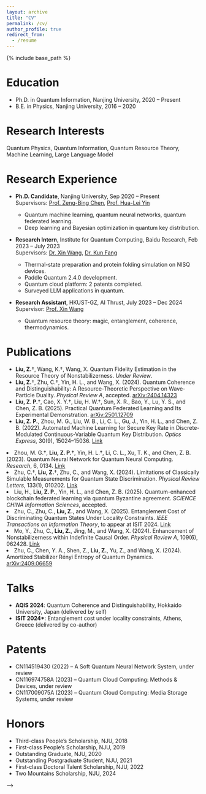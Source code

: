 ```yaml
---
layout: archive
title: "CV"
permalink: /cv/
author_profile: true
redirect_from:
  - /resume
---
```


{% include base_path %}

Education
======
* Ph.D. in Quantum Information, Nanjing University, 2020 – Present
* B.E. in Physics, Nanjing University, 2016 – 2020

Research Interests
======
Quantum Physics, Quantum Information, Quantum Resource Theory, Machine Learning, Large Language Model

Research Experience
======
* **Ph.D. Candidate**, Nanjing University, Sep 2020 – Present  
  Supervisors: [Prof. Zeng-Bing Chen](https://physics.nju.edu.cn/szdw/qbmd/20240321/i262064.html), [Prof. Hua-Lei Yin](https://physics.nju.edu.cn/szdw/qbmd/20240321/i262064.htm)
  - Quantum machine learning, quantum neural networks, quantum federated learning.  
  - Deep learning and Bayesian optimization in quantum key distribution.

* **Research Intern**, Institute for Quantum Computing, Baidu Research, Feb 2023 – July 2023  
  Supervisors: [Dr. Xin Wang](https://www.xinwang.info/), [Dr. Kun Fang](https://www.kunfang.info/about/)  
  - Thermal-state preparation and protein folding simulation on NISQ devices.  
  - Paddle Quantum 2.4.0 development.  
  - Quantum cloud platform: 2 patents completed.  
  - Surveyed LLM applications in quantum.

* **Research Assistant**, HKUST-GZ, AI Thrust, July 2023 – Dec 2024  
  Supervisor: [Prof. Xin Wang](https://www.xinwang.info/)  
  - Quantum resource theory: magic, entanglement, coherence, thermodynamics.

Publications
======
<ul>
  <li><strong>Liu, Z.</strong>†, Wang, K.†, Wang, X. Quantum Fidelity Estimation in the Resource Theory of Nonstabilizerness. <em>Under Review</em>.</li>

  <li><strong>Liu, Z.</strong>†, Zhu, C.†, Yin, H. L., and Wang, X. (2024). Quantum Coherence and Distinguishability: A Resource-Theoretic Perspective on Wave-Particle Duality. <em>Physical Review A</em>, accepted. <a href="https://arxiv.org/abs/2404.14323">arXiv:2404.14323</a></li>

  <li><strong>Liu, Z. P.</strong>†, Cao, X. Y.†, Liu, H. W.†, Sun, X. R., Bao, Y., Lu, Y. S., and Chen, Z. B. (2025). Practical Quantum Federated Learning and Its Experimental Demonstration. <a href="https://arxiv.org/abs/2501.12709">arXiv:2501.12709</a></li>

 <li><strong>Liu, Z. P.</strong>, Zhou, M. G., Liu, W. B., Li, C. L., Gu, J., Yin, H. L., and Chen, Z. B. (2022). Automated Machine Learning for Secure Key Rate in Discrete-Modulated Continuous-Variable Quantum Key Distribution. <em>Optics Express</em>, 30(9), 15024–15036. <a href="https://opg.optica.org/oe/fulltext.cfm?uri=oe-30-9-15024&id=471562">Link</a></li>
</ul>

 <li>Zhou, M. G.†, <strong>Liu, Z. P.</strong>†, Yin, H. L.†, Li, C. L., Xu, T. K., and Chen, Z. B. (2023). Quantum Neural Network for Quantum Neural Computing. <em>Research</em>, 6, 0134. <a href="https://spj.science.org/doi/full/10.34133/research.0134">Link</a></li>

<li>Zhu, C.†, <strong>Liu, Z.</strong>†, Zhu, C., and Wang, X. (2024). Limitations of Classically Simulable Measurements for Quantum State Discrimination. <em>Physical Review Letters</em>, 133(1), 010202. <a href="https://journals.aps.org/prl/abstract/10.1103/PhysRevLett.133.010202">Link</a></li>

<li>Liu, H., <strong>Liu, Z. P.</strong>, Yin, H. L., and Chen, Z. B. (2025). Quantum-enhanced blockchain federated learning via quantum Byzantine agreement. <em>SCIENCE CHINA Information Sciences</em>, accepted.</li>


<li>Zhu, C., Zhu, C., <strong>Liu, Z.</strong>, and Wang, X. (2025). Entanglement Cost of Discriminating Quantum States Under Locality Constraints. <em>IEEE Transactions on Information Theory</em>, to appear at ISIT 2024. <a href="https://ieeexplore.ieee.org/abstract/document/10849969?casa_token=jmSke1kAAesAAAAA:9quSB67yxwZJfzn7XxQwlKAiBk5aTtdVHOO1iwYVYQCjpL9cecukbrma_Da-eeHhLQQOwoUgyyxdeg">Link</a></li>

<li>Mo, Y., Zhu, C., <strong>Liu, Z.</strong>, Jing, M., and Wang, X. (2024). Enhancement of Nonstabilizerness within Indefinite Causal Order. <em>Physical Review A</em>, 109(6), 062428. <a href="https://journals.aps.org/pra/abstract/10.1103/PhysRevA.109.062428">Link</a></li>

<li>Zhu, C., Chen, Y. A., Shen, Z., <strong>Liu, Z.</strong>, Yu, Z., and Wang, X. (2024). Amortized Stabilizer Rényi Entropy of Quantum Dynamics. <a href="https://arxiv.org/abs/2409.06659">arXiv:2409.06659</a></li>





Talks
======
<ul>
  <li><strong>AQIS 2024</strong>: Quantum Coherence and Distinguishability, Hokkaido University, Japan (delivered by self)</li>
  <li><strong>ISIT 2024*</strong>: Entanglement cost under locality constraints, Athens, Greece (delivered by co-author)</li>
</ul>

Patents
======
* CN114519430 (2022) – A Soft Quantum Neural Network System, under review  
* CN116974758A (2023) – Quantum Cloud Computing: Methods & Devices, under review  
* CN117009075A (2023) – Quantum Cloud Computing: Media Storage Systems, under review

Honors
======
* Third-class People’s Scholarship, NJU, 2018  
* First-class People’s Scholarship, NJU, 2019  
* Outstanding Graduate, NJU, 2020  
* Outstanding Postgraduate Student, NJU, 2021  
* First-class Doctoral Talent Scholarship, NJU, 2022  
* Two Mountains Scholarship, NJU, 2024

<!-- Education
======
* Ph.D in Quantum Information, Nanjing University, 2026 (expected)
* B.S. in Physics, Naning University, 2016-2020

Work experience
======
* Spring 2024: Academic Pages Collaborator
  * GitHub University
  * Duties includes: Updates and improvements to template
  * Supervisor: The Users

* Fall 2015: Research Assistant
  * GitHub University
  * Duties included: Merging pull requests
  * Supervisor: Professor Hub

* Summer 2015: Research Assistant
  * GitHub University
  * Duties included: Tagging issues
  * Supervisor: Professor Git
  
<!-- Skills
======
* Skill 1
* Skill 2
  * Sub-skill 2.1
  * Sub-skill 2.2
  * Sub-skill 2.3
* Skill 3 -->

<!-- Publications
======
  <ul>{% for post in site.publications reversed %}
    {% include archive-single-cv.html %}
  {% endfor %}</ul>
  
Talks
======
  <ul>{% for post in site.talks reversed %}
    {% include archive-single-talk-cv.html  %}
  {% endfor %}</ul>
  
Teaching
======
  <ul>{% for post in site.teaching reversed %}
    {% include archive-single-cv.html %}
  {% endfor %}</ul>
  
Service and leadership
======
* Currently signed in to 43 different slack teams --> -->
